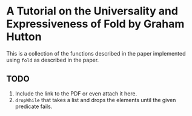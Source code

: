 # A Tutorial on the Universality and Expressiveness of Fold by Graham Hutton

This is a collection of the functions described in the paper implemented using `fold` as described in the paper.

## TODO

1. Include the link to the PDF or even attach it here.
2. `dropWhile` that takes a list and drops the elements until the given predicate fails.